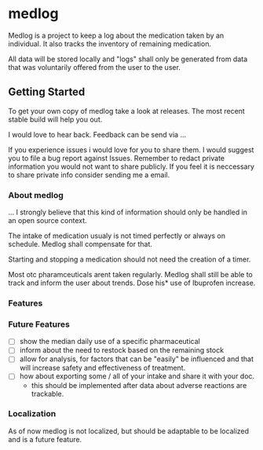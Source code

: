 # medlog

Medlog is a project to keep a log about the medication taken by an individual.
It also tracks the inventory of remaining medication.

All data will be stored locally and "logs" shall only be generated from data that was voluntarily offered from the user
to the user. 

## Getting Started

To get your own copy of medlog take a look at releases. The most recent stable build will help you out.

I would love to hear back. Feedback can be send via ...

If you experience issues i would love for you to share them. I would suggest you to file a bug report against Issues.
Remember to redact private information you would not want to share publicly. If you feel it is neccessary to share private info
consider sending me a email. 

### About medlog
...
I strongly believe that this kind of information should only be handled in an open source context.

The intake of medication usualy is not timed perfectly or always on schedule.
Medlog shall compensate for that. 

Starting and stopping a medication should not need the creation of a timer.

Most otc pharamceuticals arent taken regularly.
Medlog shall still be able to track and inform the user about trends.
    Dose his* use of Ibuprofen increase.
### Features

### Future Features

- [ ] show the median daily use of a specific pharmaceutical
- [ ] inform about the need to restock based on the remaining stock
- [ ] allow for analysis, for factors that can be "easily" be influenced 
    and that will increase safety and effectiveness of treatment.
- [ ] how about exporting some / all of your intake and share it with your doc.
    - this should be implemented after data about adverse reactions are trackable.
### Localization

As of now medlog is not localized, but should be adaptable to be localized and is a future feature.
